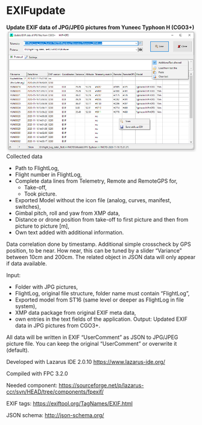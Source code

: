 # EXIFupdate
<b>Update EXIF data of JPG/JPEG pictures from Yuneec Typhoon H (CGO3+)</b>
![Screenshot](/doc/Screenshot_Tab.png)
Collected data

 * Path to FlightLog,
 * Flight number in FlightLog,
 * Complete data lines from Telemetry, Remote and RemoteGPS for,
   - Take-off,
   - Took picture.
 * Exported Model without the icon file (analog, curves, manifest, switches),
 * Gimbal pitch, roll and yaw from XMP data,
 * Distance or drone position from take-off to first picture and then from picture to picture [m],
 * Own text added with additional information.

Data correlation done by timestamp. Additional simple crosscheck by GPS position, to be near. How near, this can be tuned by a slider “Variance” between 10cm and 200cm.
The related object in JSON data will only appear if data available.

Input:
- Folder with JPG pictures,
- FlightLog, original file structure, folder name must contain “FlightLog”,
- Exported model from ST16 (same level or deeper as FlightLog in file system),
- XMP data package from original EXIF meta data,
- own entries in the text fields of the application.
Output:	
Updated EXIF data in JPG pictures from CGO3+.

All data will be written in EXIF “UserComment” as JSON to JPG/JPEG picture file. You can keep the original “UserComment” or overwrite it (default).


Developed with Lazarus IDE 2.0.10   https://www.lazarus-ide.org/

Compiled with FPC 3.2.0

Needed component:    https://sourceforge.net/p/lazarus-ccr/svn/HEAD/tree/components/fpexif/


EXIF tags:    https://exiftool.org/TagNames/EXIF.html

JSON schema:  http://json-schema.org/
